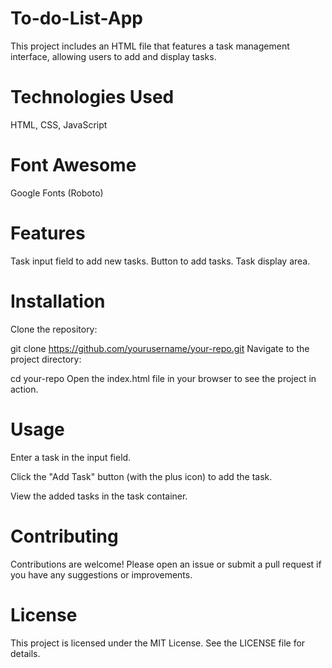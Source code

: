 ﻿# To-do-List-App
This project includes an HTML file that features a task management interface, allowing users to add and display tasks.

# Technologies Used
HTML,
CSS,
JavaScript

# Font Awesome
Google Fonts (Roboto)

# Features
Task input field to add new tasks.
Button to add tasks.
Task display area.

# Installation
Clone the repository:

git clone https://github.com/yourusername/your-repo.git
Navigate to the project directory:

cd your-repo
Open the index.html file in your browser to see the project in action.

# Usage
Enter a task in the input field.

Click the "Add Task" button (with the plus icon) to add the task.

View the added tasks in the task container.

# Contributing
Contributions are welcome! Please open an issue or submit a pull request if you have any suggestions or improvements.

# License
This project is licensed under the MIT License. See the LICENSE file for details.
